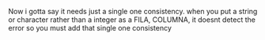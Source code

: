 Now i gotta say it needs just a single one consistency. when you put a string or character rather than a integer as a FILA, COLUMNA, it doesnt detect the error so you must add that single one consistency
